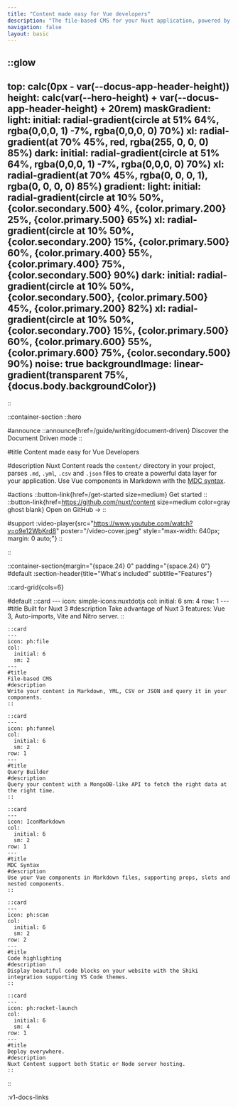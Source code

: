 ```yaml
---
title: "Content made easy for Vue developers"
description: "The file-based CMS for your Nuxt application, powered by Markdown and Vue components."
navigation: false
layout: basic
---
```


::glow
---
top: calc(0px - var(--docus-app-header-height))
height: calc(var(--hero-height) + var(--docus-app-header-height) + 20rem) 
maskGradient: 
  light: 
    initial: radial-gradient(circle at 51% 64%, rgba(0,0,0, 1) -7%, rgba(0,0,0, 0) 70%)
    xl: radial-gradient(at 70% 45%, red, rgba(255, 0, 0, 0) 85%)
  dark: 
    initial: radial-gradient(circle at 51% 64%, rgba(0,0,0, 1) -7%, rgba(0,0,0, 0) 70%)
    xl: radial-gradient(at 70% 45%, rgba(0, 0, 0, 1), rgba(0, 0, 0, 0) 85%)
gradient:
  light:
    initial: radial-gradient(circle at 10% 50%, {color.secondary.500} 4%, {color.primary.200} 25%, {color.primary.500} 65%)
    xl: radial-gradient(circle at 10% 50%, {color.secondary.200} 15%, {color.primary.500} 60%, {color.primary.400} 55%, {color.primary.400} 75%, {color.secondary.500} 90%)
  dark:
    initial: radial-gradient(circle at 10% 50%, {color.secondary.500}, {color.primary.500} 45%, {color.primary.200} 82%)
    xl: radial-gradient(circle at 10% 50%, {color.secondary.700} 15%, {color.primary.500} 60%, {color.primary.600} 55%, {color.primary.600} 75%, {color.secondary.500} 90%)
noise: true
backgroundImage: linear-gradient(transparent 75%, {docus.body.backgroundColor})
---
::

::container-section
  ::hero

  #announce
    ::announce{href=/guide/writing/document-driven}
    Discover the Document Driven mode
    ::

  #title
  Content made easy for Vue Developers

  #description
  Nuxt Content reads the `content/` directory in your project, parses `.md`, `.yml`, `.csv` and `.json` files to create a powerful data layer for your application. Use Vue components in Markdown with the [MDC syntax](/guide/writing/mdc).

  #actions
    ::button-link{href=/get-started size=medium}
    Get started
    ::
    ::button-link{href=https://github.com/nuxt/content size=medium color=gray ghost blank}
    Open on GitHub →
    ::

  #support
  :video-player{src="https://www.youtube.com/watch?v=o9e12WbKrd8" poster="/video-cover.jpeg" style="max-width: 640px; margin: 0 auto;"}
  ::

::


::container-section{margin="{space.24} 0" padding="{space.24} 0"}
#default
  :section-header{title="What's included" subtitle="Features"}
  
  ::card-grid{cols=6}

  #default
    ::card
    ---
    icon: simple-icons:nuxtdotjs
    col: 
      initial: 6
      sm: 4
    row: 1
    ---
    #title
    Built for Nuxt 3
    #description
    Take advantage of Nuxt 3 features: Vue 3, Auto-imports, Vite and Nitro server.
    ::

    ::card
    ---
    icon: ph:file
    col: 
      initial: 6
      sm: 2
    ---
    #title
    File-based CMS
    #description
    Write your content in Markdown, YML, CSV or JSON and query it in your components.
    ::

    ::card
    ---
    icon: ph:funnel
    col: 
      initial: 6
      sm: 2
    row: 1
    ---
    #title
    Query Builder
    #description
    Query your content with a MongoDB-like API to fetch the right data at the right time.
    ::

    ::card
    ---
    icon: IconMarkdown
    col: 
      initial: 6
      sm: 2
    row: 1
    ---
    #title
    MDC Syntax
    #description
    Use your Vue components in Markdown files, supporting props, slots and nested components.
    ::

    ::card
    ---
    icon: ph:scan
    col: 
      initial: 6
      sm: 2
    row: 2
    ---
    #title
    Code highlighting
    #description
    Display beautiful code blocks on your website with the Shiki integration supporting VS Code themes.
    ::

    ::card
    ---
    icon: ph:rocket-launch
    col: 
      initial: 6
      sm: 4
    row: 1
    ---
    #title
    Deploy everywhere.
    #description
    Nuxt Content support both Static or Node server hosting.
    ::
::

:v1-docs-links
